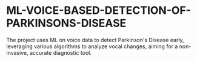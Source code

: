 # ML-VOICE-BASED-DETECTION-OF-PARKINSONS-DISEASE
The project uses ML on voice data to detect Parkinson's Disease early, leveraging various algorithms to analyze vocal changes, aiming for a non-invasive, accurate diagnostic tool.
